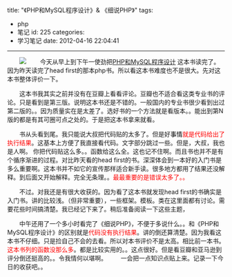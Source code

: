 title: "《PHP和MySQL程序设计》& 《细说PHP》"
tags:
  - php
  - 笔记
id: 225
categories:
  - 学习笔记
date: 2012-04-16 22:04:41
---

　　[![]({{BASE_PATH}}/images/5e90de21e5b4fc73c2ddcbabdb6dc50e8a80ae2f.jpg)](http://leaverimage.b0.upaiyun.com/20636_o.jpg)
　　今天从早上到下午一使劲把[PHP和MySQL程序设计](http://book.douban.com/subject/3693851/) 这本书读完了。因为昨天读完了head first的那本php书。所以看这本书难度也不是很大。先对这本书整体评价一下。

　　这本书我其实之前并没有在豆瓣上看看评论。豆瓣也不适合看这类专业书的评论。只是看到是第三版。说明这本书还是不错的。一般国内的专业书很少看到出过第二版的。。因为质量实在是太差了。选好书的一个方法就是看版本。。能出到第N版的都是有其可圈可点之处的。于是把这本书拿来就看。

　　书从头看到尾。我只能说大叔把代码贴的太多了。但是好<span style="color: #ff0000;"><span style="color: #000000;">事情</span>就是代码给出了执行结果</span>。这基本上方便了我直接看代码。文字部分跳过一些。但是，大叔，我也是人啊。 你把代码贴这么多。。函数给这么全。这也记不住啊。而且书也并不是有个循序渐进的过程。对比昨天看的head first的书。深深体会到一本好的入门书是多么重要啊。这本书并不如它的宣传那样适合新手读。很多地方都用了结果还没解释。到后面又开始解释。完全无条理。。<span style="color: #ff0000;">最最重要的是错误太多了。。</span>

　　不过。对我还是有很大收获的。因为看了这本书就发现head first的书确实是入门书。讲的比较浅。（但非常重要），一些框架。模板。类在这里面都有讨论。需要花些时间搞清楚。我已经记下来了。稍后准备阅读一下这些主题，

　　中午还用了一个多小时看完了《细说PHP》，不便于多说什么。。和《PHP和MySQL程序设计》的区别就是<span style="color: #ff0000;">代码没有执行结果</span>。讲的倒还算清楚。因为我看这本书不仔细。只是捡自己不会的去看。所以对本书评价不是太高。相比前一本书。<span style="color: #ff0000;">这本书列的函数没那么多</span>。都是比较实用的。。这点很好。但是看豆瓣和亚马逊到评分倒还挺高的。。令我情何以堪啊。
　　一会把一点知识点贴上来。记录一下今日的收获吧。。
